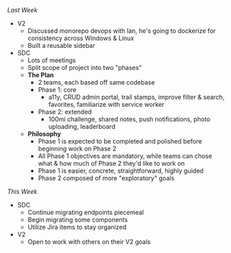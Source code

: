 *Last Week*
- V2
	- Discussed monorepo devops with Ian, he's going to dockerize for consistency across Windows & Linux
	- Built a reusable sidebar
- SDC
	- Lots of meetings
	- Split scope of project into two "phases"
	- **The Plan**
		- 2 teams, each based off same codebase
		- Phase 1: core
			- a11y, CRUD admin portal, trail stamps, improve filter & search, favorites, familiarize with service worker
		- Phase 2: extended
			- 100mi challenge, shared notes, push notifications, photo uploading, leaderboard
	- **Philosophy**
		- Phase 1 is expected to be completed and polished before beginning work on Phase 2
		- All Phase 1 objectives are mandatory, while teams can chose what & how much of Phase 2 they'd like to work on
		- Phase 1 is easier, concrete, straightforward, highly guided
		- Phase 2 composed of more "exploratory" goals

*This Week*
- SDC
	- Continue migrating endpoints piecemeal
	- Begin migrating some components
	- Utilize Jira items to stay organized
- V2
	- Open to work with others on their V2 goals
